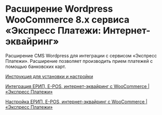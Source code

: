 # Расширение Wordpress WooCommerce 8.x сервиса «Экспресс Платежи: Интернет-эквайринг»
Расширение CMS Wordpress для интеграции с сервисом «Экспресс Платежи». Расширение позволяет производить прием платежей с помощью банковских карт.
 
<a href="https://express-pay.by/extensions/woocommerce-8-x/acquiring">Инструкция для установки и настройки</a>
  
<a href="https://www.youtube.com/watch?v=je3hRYyAq_k">Интеграция ЕРИП, E-POS, интернет-эквайринг с WooCommerce | «Экспресс Платежи»</a>

<a href="https://www.youtube.com/watch?v=eB8WfP36e-o">Настройка ЕРИП, E-POS, интернет-эквайринг с WooCommerce | «Экспресс Платежи»</a>
